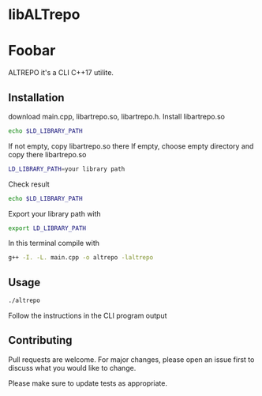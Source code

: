 # libALTrepo
# Foobar

ALTREPO it's a CLI C++17 utilite. 

## Installation
download main.cpp, libartrepo.so, libartrepo.h. Install libartrepo.so
 

```bash
echo $LD_LIBRARY_PATH
```
If not empty, copy libartrepo.so there
If empty, choose empty directory and copy there libartrepo.so
```bash
LD_LIBRARY_PATH=your library path
```
Check result
```bash
echo $LD_LIBRARY_PATH
```
Export your library path with
```bash
export LD_LIBRARY_PATH
```
In this terminal compile with
```bash
g++ -I. -L. main.cpp -o altrepo -laltrepo
```

## Usage

```bash
./altrepo
```
Follow the instructions in the CLI program output

## Contributing

Pull requests are welcome. For major changes, please open an issue first
to discuss what you would like to change.

Please make sure to update tests as appropriate.
